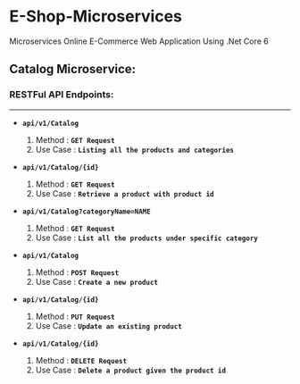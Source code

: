 # E-Shop-Microservices
Microservices Online E-Commerce Web Application Using .Net Core 6 

## Catalog Microservice:

  ### RESTFul API Endpoints:
----------------------------
- **`api/v1/Catalog`**
  1) Method : **`GET Request`** 
  2) Use Case : **`Listing all the products and categories`**
  
- **`api/v1/Catalog/{id}`**
  1) Method : **`GET Request`** 
  2) Use Case : **`Retrieve a product with product id`**
  
- **`api/v1/Catalog?categoryName=NAME`**
  1) Method : **`GET Request`** 
  2) Use Case : **`List all the products under specific category`**

- **`api/v1/Catalog`**
  1) Method : **`POST Request`** 
  2) Use Case : **`Create a new product`**

- **`api/v1/Catalog/{id}`**
  1) Method : **`PUT Request`** 
  2) Use Case : **`Update an existing product`**
  
 - **`api/v1/Catalog/{id}`**
    1) Method : **`DELETE Request`** 
    2) Use Case : **`Delete a product given the product id`**